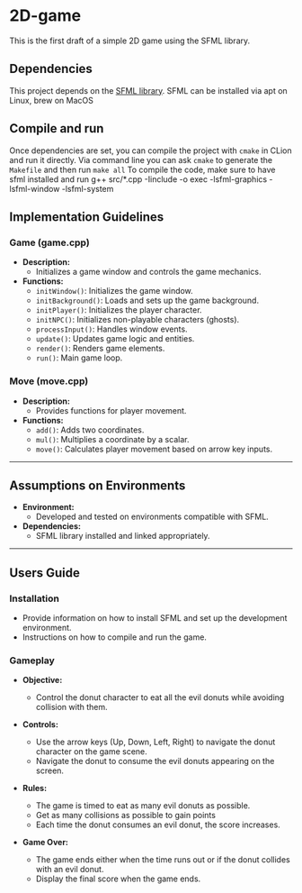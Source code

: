 # 2D-game
This is the first draft of a simple 2D game using the SFML library.

## Dependencies
This project depends on the [SFML library](https://www.sfml-dev.org/index.php). SFML can be installed via apt on Linux, brew on MacOS  

## Compile and run
Once dependencies are set, you can compile the project with `cmake` in CLion and run it directly. Via command line you can ask `cmake` to generate the `Makefile` and then run `make all`
To compile the code, make sure to have sfml installed and run g++ src/*.cpp -Iinclude -o exec -lsfml-graphics -lsfml-window -lsfml-system
## Implementation Guidelines

### Game (game.cpp)
- **Description:** 
  - Initializes a game window and controls the game mechanics.
- **Functions:**
  - `initWindow()`: Initializes the game window.
  - `initBackground()`: Loads and sets up the game background.
  - `initPlayer()`: Initializes the player character.
  - `initNPC()`: Initializes non-playable characters (ghosts).
  - `processInput()`: Handles window events.
  - `update()`: Updates game logic and entities.
  - `render()`: Renders game elements.
  - `run()`: Main game loop.

### Move (move.cpp)
- **Description:**
  - Provides functions for player movement.
- **Functions:**
  - `add()`: Adds two coordinates.
  - `mul()`: Multiplies a coordinate by a scalar.
  - `move()`: Calculates player movement based on arrow key inputs.

---

## Assumptions on Environments

- **Environment:** 
  - Developed and tested on environments compatible with SFML.
- **Dependencies:**
  - SFML library installed and linked appropriately.

---

## Users Guide

### Installation
- Provide information on how to install SFML and set up the development environment.
- Instructions on how to compile and run the game.

### Gameplay
- **Objective:** 
  - Control the donut character to eat all the evil donuts while avoiding collision with them.

- **Controls:** 
  - Use the arrow keys (Up, Down, Left, Right) to navigate the donut character on the game scene.
  - Navigate the donut to consume the evil donuts appearing on the screen.

- **Rules:** 
  - The game is timed to eat as many evil donuts as possible.
  - Get as many collisions as possible to gain points
  - Each time the donut consumes an evil donut, the score increases.

- **Game Over:** 
  - The game ends either when the time runs out or if the donut collides with an evil donut.
  - Display the final score when the game ends.




